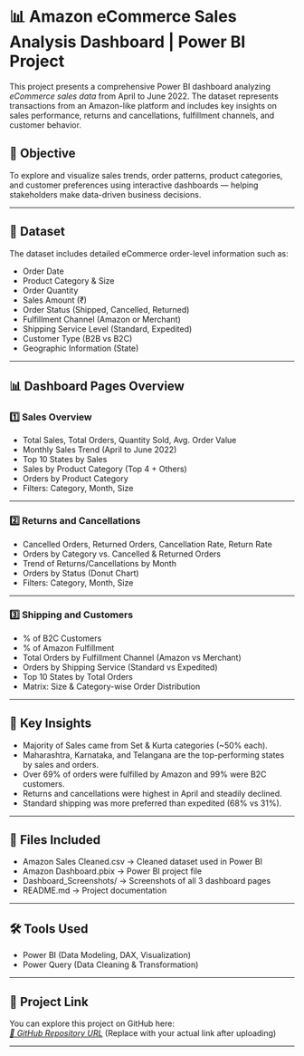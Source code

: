 # 📊 Amazon eCommerce Sales Analysis Dashboard | Power BI Project

This project presents a comprehensive Power BI dashboard analyzing *eCommerce sales data* from April to June 2022. The dataset represents transactions from an Amazon-like platform and includes key insights on sales performance, returns and cancellations, fulfillment channels, and customer behavior.

## 📌 Objective

To explore and visualize sales trends, order patterns, product categories, and customer preferences using interactive dashboards — helping stakeholders make data-driven business decisions.

---

## 📂 Dataset

The dataset includes detailed eCommerce order-level information such as:
- Order Date
- Product Category & Size
- Order Quantity
- Sales Amount (₹)
- Order Status (Shipped, Cancelled, Returned)
- Fulfillment Channel (Amazon or Merchant)
- Shipping Service Level (Standard, Expedited)
- Customer Type (B2B vs B2C)
- Geographic Information (State)

---

## 📊 Dashboard Pages Overview

### 1️⃣ Sales Overview
- Total Sales, Total Orders, Quantity Sold, Avg. Order Value
- Monthly Sales Trend (April to June 2022)
- Top 10 States by Sales
- Sales by Product Category (Top 4 + Others)
- Orders by Product Category
- Filters: Category, Month, Size

---

### 2️⃣ Returns and Cancellations
- Cancelled Orders, Returned Orders, Cancellation Rate, Return Rate
- Orders by Category vs. Cancelled & Returned Orders
- Trend of Returns/Cancellations by Month
- Orders by Status (Donut Chart)
- Filters: Category, Month, Size

---

### 3️⃣ Shipping and Customers
- % of B2C Customers
- % of Amazon Fulfillment
- Total Orders by Fulfillment Channel (Amazon vs Merchant)
- Orders by Shipping Service (Standard vs Expedited)
- Top 10 States by Total Orders
- Matrix: Size & Category-wise Order Distribution

---

## 🧠 Key Insights

- Majority of Sales came from Set & Kurta categories (~50% each).
- Maharashtra, Karnataka, and Telangana are the top-performing states by sales and orders.
- Over 69% of orders were fulfilled by Amazon and 99% were B2C customers.
- Returns and cancellations were highest in April and steadily declined.
- Standard shipping was more preferred than expedited (68% vs 31%).

---

## 📁 Files Included

- Amazon Sales Cleaned.csv → Cleaned dataset used in Power BI
- Amazon Dashboard.pbix → Power BI project file
- Dashboard_Screenshots/ → Screenshots of all 3 dashboard pages
- README.md → Project documentation

---

## 🛠 Tools Used

- Power BI (Data Modeling, DAX, Visualization)
- Power Query (Data Cleaning & Transformation)

---

## 🔗 Project Link

You can explore this project on GitHub here:  
*[🔗 GitHub Repository URL](#)* (Replace with your actual link after uploading)

---
